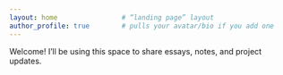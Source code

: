 ```yaml
---
layout: home                # “landing page” layout
author_profile: true        # pulls your avatar/bio if you add one
---
```


Welcome! I’ll be using this space to share essays, notes, and project updates.
